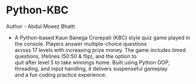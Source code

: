 # Python-KBC

Author - Abdul Moeez Bhatti
 - A Python-based Kaun Banega Crorepati (KBC) style quiz game played in the console. Players answer multiple-choice questions <br>
 across 17 levels with increasing prize money. The game includes timed questions, lifelines (50:50 & flip), and the option to <br>
 quit after level 5 to take winnings home. Built using Python OOP, threading, and input handling, it delivers suspenseful gameplay <br>
 and a fun coding practice experience.
